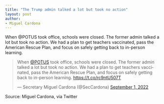 ```yaml
---
title: "The Trump admin talked a lot but took no action"
layout: post
author:
- Miguel Cardona
---
```


When @POTUS took office, schools were closed. The former admin talked a lot but took no action. We had a plan to get teachers vaccinated, pass the American Rescue Plan, and focus on safely getting back to in-person learning.

<blockquote class="twitter-tweet"><p lang="en" dir="ltr">When <a href="https://twitter.com/POTUS?ref_src=twsrc%5Etfw">@POTUS</a> took office, schools were closed. The former admin talked a lot but took no action. We had a plan to get teachers vaccinated, pass the American Rescue Plan, and focus on safely getting back to in-person learning. <a href="https://t.co/rc9ntU507T">https://t.co/rc9ntU507T</a></p>&mdash; Secretary Miguel Cardona (@SecCardona) <a href="https://twitter.com/SecCardona/status/1565338637629173760?ref_src=twsrc%5Etfw">September 1, 2022</a></blockquote> <script async src="https://platform.twitter.com/widgets.js" charset="utf-8"></script>

Source: Miguel Cardona, via Twitter
